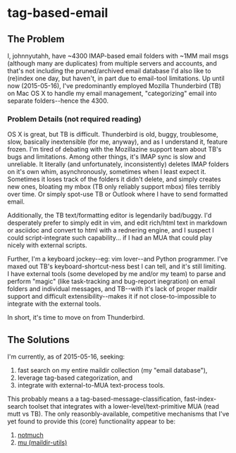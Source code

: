 # tag-based-email

## The Problem

I, johnnyutahh, have ~4300 IMAP-based email folders with ~1MM mail msgs
(although many are duplicates) from multiple servers and accounts,
and that's not including the pruned/archived email database I'd also
like to (re)index one day, but haven't, in part due to email-tool
limitations. Up until now (2015-05-16), I've predominantly employed
Mozilla Thunderbird (TB) on Mac OS X to handle my email management,
"categorizing" email into separate folders--hence the 4300.

### Problem Details (not required reading)

OS X is great, but TB is difficult. Thunderbird is old, buggy,
troublesome, slow, basically inextensible (for me, anyway), and as
I understand it, feature frozen. I'm tired of debating with the
Mozillazine support team about TB's bugs and limitations. Among other
things, it's IMAP sync is slow and unreliable. It literally (and
unfortunately, inconsistently) deletes IMAP folders on it's own whim,
asynchronously, sometimes when I least expect it. Sometimes it loses
track of the folders it didn't delete, and simply creates new ones,
bloating my mbox (TB only reliably support mbox) files terribly over
time. Or simply spot-use TB or Outlook where I have to send formatted
email.

Additionally, the TB text/formatting editor is legendarily bad/buggy.
I'd desperately prefer to simply edit in vim, and edit rich/html text in
markdown or asciidoc and convert to html with a rednering engine, and I
suspect I could script-integrate such capability... if I had an MUA that
could play nicely with external scripts.

Further, I'm a keyboard jockey--eg: vim lover--and Python programmer.
I've maxed out TB's keyboard-shortcut-ness best I can tell, and it's
still limiting. I have external tools (some developed by me and/or my
team) to parse and perform "magic" (like task-tracking and bug-report
inegration) on email folders and individual messages, and TB--with it's
lack of proper maildir support and difficult extensibility--makes it if
not close-to-impossible to integrate with the external tools.

In short, it's time to move on from Thunderbird.

## The Solutions

I'm currently, as of 2015-05-16, seeking:

1. fast search on my entire maildir collection (my "email database"),
2. leverage tag-based categorization, and
3. integrate with external-to-MUA text-process tools.

This probably means a a tag-based-message-classification,
fast-index-search toolset that integrates with a
lower-level/text-primitive MUA (read mutt vs TB). The only
reasonbly-available, competitive mechanisms that I've yet found to
provide this (core) functionality appear to be:

1. [notmuch](http://notmuch.org)
2. [mu (maildir-utils)](http://www.djcbsoftware.nl/code/mu/)
